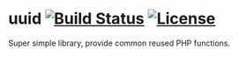 uuid [![Build Status](https://travis-ci.org/andytruong/phpfns.svg?branch=v0.1)](https://travis-ci.org/andytruong/phpfns) [![License](https://poser.pugx.org/andytruong/phpfns/license.png)](https://packagist.org/packages/andytruong/phpfns)
====

Super simple library, provide common reused PHP functions.
